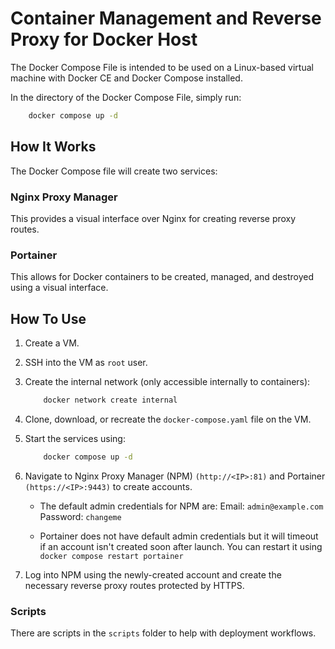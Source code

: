 # Container Management and Reverse Proxy for Docker Host

The Docker Compose File is intended to be used on a Linux-based virtual machine with Docker CE and Docker Compose installed.

In the directory of the Docker Compose File, simply run:

```bash
    docker compose up -d
```

## How It Works

The Docker Compose file will create two services:

### Nginx Proxy Manager

This provides a visual interface over Nginx for creating reverse proxy routes.

### Portainer

This allows for Docker containers to be created, managed, and destroyed using a visual interface.

## How To Use

1. Create a VM.
2. SSH into the VM as `root` user.
3. Create the internal network (only accessible internally to containers):

    ```bash
        docker network create internal
    ```

4. Clone, download, or recreate the `docker-compose.yaml` file on the VM.
5. Start the services using:

    ```bash
        docker compose up -d
    ```

6. Navigate to Nginx Proxy Manager (NPM) `(http://<IP>:81)` and Portainer `(https://<IP>:9443)` to create accounts.
      * The default admin credentials for NPM are:
        Email: `admin@example.com`
        Password: `changeme`

      * Portainer does not have default admin credentials but it will timeout if an account isn't created soon after launch.
        You can restart it using `docker compose restart portainer`

7. Log into NPM using the newly-created account and create the necessary reverse proxy routes protected by HTTPS.

### Scripts

There are scripts in the `scripts` folder to help with deployment workflows.
